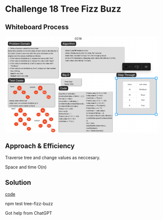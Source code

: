 # Challenge 18 Tree Fizz Buzz

## Whiteboard Process

![whiteboard image](/javascript/trees/tree-fizz-buzz/cc18WB.png)

## Approach & Efficiency

Traverse tree and change values as neccesary.

Space and time O(n)

## Solution

[code](./tree-fizz-buzz.js)

npm test tree-fizz-buzz

Got help from ChatGPT  

